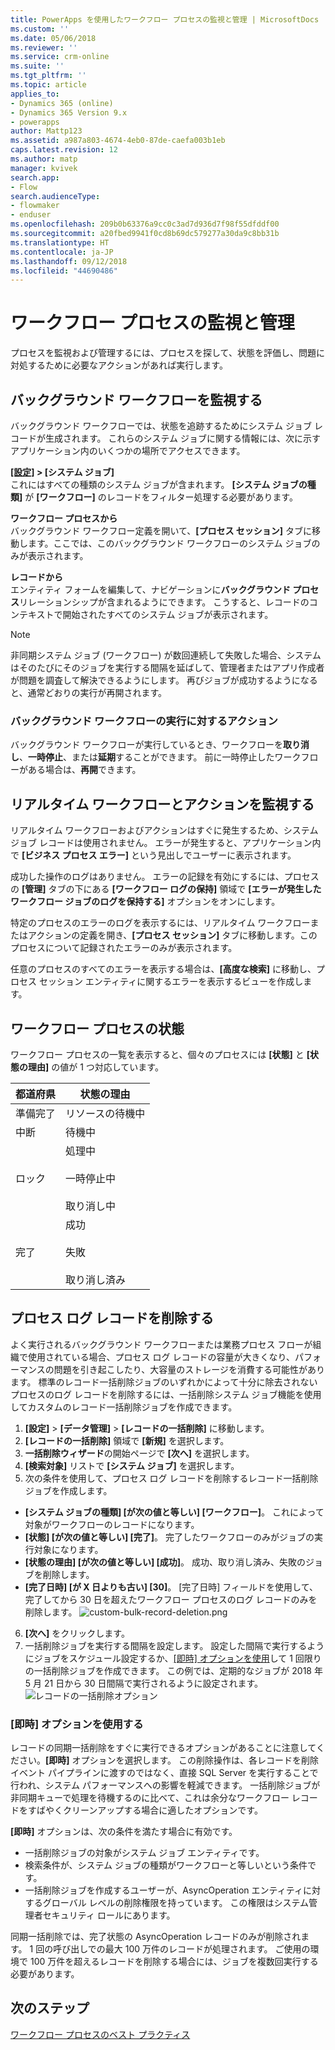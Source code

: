 ```yaml
---
title: PowerApps を使用したワークフロー プロセスの監視と管理 | MicrosoftDocs
ms.custom: ''
ms.date: 05/06/2018
ms.reviewer: ''
ms.service: crm-online
ms.suite: ''
ms.tgt_pltfrm: ''
ms.topic: article
applies_to:
- Dynamics 365 (online)
- Dynamics 365 Version 9.x
- powerapps
author: Mattp123
ms.assetid: a987a803-4674-4eb0-87de-caefa003b1eb
caps.latest.revision: 12
ms.author: matp
manager: kvivek
search.app:
- Flow
search.audienceType:
- flowmaker
- enduser
ms.openlocfilehash: 209b0b63376a9cc0c3ad7d936d7f98f55dfddf00
ms.sourcegitcommit: a20fbed9941f0cd8b69dc579277a30da9c8bb31b
ms.translationtype: HT
ms.contentlocale: ja-JP
ms.lasthandoff: 09/12/2018
ms.locfileid: "44690486"
---
```

# <a name="monitor-and-manage-workflow-processes"></a>ワークフロー プロセスの監視と管理

プロセスを監視および管理するには、プロセスを探して、状態を評価し、問題に対処するために必要なアクションがあれば実行します。  
  
<a name="BKMK_MonitorAsyncWorkflows"></a>   
## <a name="monitoring-background-workflows"></a>バックグラウンド ワークフローを監視する  
 バックグラウンド ワークフローでは、状態を追跡するためにシステム ジョブ レコードが生成されます。 これらのシステム ジョブに関する情報には、次に示すアプリケーション内のいくつかの場所でアクセスできます。  
  
 **[[設定]](/powerapps/maker/model-driven-apps/advanced-navigation#settings) > [システム ジョブ]**  
 これにはすべての種類のシステム ジョブが含まれます。 **[システム ジョブの種類]** が **[ワークフロー]** のレコードをフィルター処理する必要があります。  
  
 **ワークフロー プロセスから**  
 バックグラウンド ワークフロー定義を開いて、**[プロセス セッション]** タブに移動します。ここでは、このバックグラウンド ワークフローのシステム ジョブのみが表示されます。  
  
 **レコードから**  
 エンティティ フォームを編集して、ナビゲーションに**バックグラウンド プロセス**リレーションシップが含まれるようにできます。 こうすると、レコードのコンテキストで開始されたすべてのシステム ジョブが表示されます。  
  
> [!NOTE]
>  非同期システム ジョブ (ワークフロー) が数回連続して失敗した場合、システムはそのたびにそのジョブを実行する間隔を延ばして、管理者またはアプリ作成者が問題を調査して解決できるようにします。 再びジョブが成功するようになると、通常どおりの実行が再開されます。  
  
<a name="BKMK_ActionsOnRunningWorkflows"></a>   
### <a name="actions-on-running-background-workflows"></a>バックグラウンド ワークフローの実行に対するアクション  
 バックグラウンド ワークフローが実行しているとき、ワークフローを**取り消し**、**一時停止**、または**延期**することができます。 前に一時停止したワークフローがある場合は、**再開**できます。  
  
<a name="BKMK_MonitorSyncWorkflows"></a>   
## <a name="monitoring-real-time-workflows-and-actions"></a>リアルタイム ワークフローとアクションを監視する  
 リアルタイム ワークフローおよびアクションはすぐに発生するため、システム ジョブ レコードは使用されません。 エラーが発生すると、アプリケーション内で **[ビジネス プロセス エラー]** という見出しでユーザーに表示されます。  
  
 成功した操作のログはありません。 エラーの記録を有効にするには、プロセスの **[管理]** タブの下にある **[ワークフロー ログの保持]** 領域で **[エラーが発生したワークフロー ジョブのログを保持する]** オプションをオンにします。  
  
 特定のプロセスのエラーのログを表示するには、リアルタイム ワークフローまたはアクションの定義を開き、**[プロセス セッション]** タブに移動します。このプロセスについて記録されたエラーのみが表示されます。  
  
 任意のプロセスのすべてのエラーを表示する場合は、**[高度な検索]** に移動し、プロセス セッション エンティティに関するエラーを表示するビューを作成します。  
  
<a name="BKMK_StatusOfWorkflowProcesses"></a>   
## <a name="status-of-workflow-processes"></a>ワークフロー プロセスの状態  
 ワークフロー プロセスの一覧を表示すると、個々のプロセスには **[状態]** と **[状態の理由]** の値が 1 つ対応しています。  
  
|都道府県|状態の理由|  
|-----------|-------------------|  
|準備完了|リソースの待機中|  
|中断|待機中|  
|ロック|処理中<br /><br /> 一時停止中<br /><br /> 取り消し中|  
|完了|成功<br /><br /> 失敗<br /><br /> 取り消し済み|  

## <a name="deleting-process-log-records"></a>プロセス ログ レコードを削除する

よく実行されるバックグラウンド ワークフローまたは業務プロセス フローが組織で使用されている場合、プロセス ログ レコードの容量が大きくなり、パフォーマンスの問題を引き起こしたり、大容量のストレージを消費する可能性があります。 標準のレコード一括削除ジョブのいずれかによって十分に除去されないプロセスのログ レコードを削除するには、一括削除システム ジョブ機能を使用してカスタムのレコード一括削除ジョブを作成できます。

1. **[設定]** > **[データ管理]** > **[レコードの一括削除]** に移動します。
2. **[レコードの一括削除]** 領域で **[新規]** を選択します。 
3. **一括削除ウィザード**の開始ページで **[次へ]** を選択します。
4. **[検索対象]** リストで **[システム ジョブ]** を選択します。
5. 次の条件を使用して、プロセス ログ レコードを削除するレコード一括削除ジョブを作成します。 
 - **[システム ジョブの種類] [が次の値と等しい] [ワークフロー]**。 これによって対象がワークフローのレコードになります。 
 - **[状態] [が次の値と等しい] [完了]**。 完了したワークフローのみがジョブの実行対象になります。
 - **[状態の理由] [が次の値と等しい] [成功]**。 成功、取り消し済み、失敗のジョブを削除します。
 - **[完了日時] [が X 日よりも古い] [30]**。 [完了日時] フィールドを使用して、完了してから 30 日を超えたワークフロー プロセスのログ レコードのみを削除します。
 ![custom-bulk-record-deletion.png](media/custom-bulk-record-deletion.png)
6. **[次へ]** をクリックします。
7. 一括削除ジョブを実行する間隔を設定します。 設定した間隔で実行するようにジョブをスケジュール設定するか、[[即時] オプションを使用](#using-the-immediately-option)して 1 回限りの一括削除ジョブを作成できます。 この例では、定期的なジョブが 2018 年 5 月 21 日から 30 日間隔で実行されるように設定されます。 
![レコードの一括削除オプション](media/custom-bulk-record-delete-options.png)

### <a name="using-the-immediately-option"></a>[即時] オプションを使用する

レコードの同期一括削除をすぐに実行できるオプションがあることに注意してください。**[即時]** オプションを選択します。 この削除操作は、各レコードを削除イベント パイプラインに渡すのではなく、直接 SQL Server を実行することで行われ、システム パフォーマンスへの影響を軽減できます。 一括削除ジョブが非同期キューで処理を待機するのに比べて、これは余分なワークフロー レコードをすばやくクリーンアップする場合に適したオプションです。 

**[即時]** オプションは、次の条件を満たす場合に有効です。 
- 一括削除ジョブの対象がシステム ジョブ エンティティです。
- 検索条件が、システム ジョブの種類がワークフローと等しいという条件です。 
- 一括削除ジョブを作成するユーザーが、AsyncOperation エンティティに対するグローバル レベルの削除権限を持っています。 この権限はシステム管理者セキュリティ ロールにあります。  

同期一括削除では、完了状態の AsyncOperation レコードのみが削除されます。 1 回の呼び出しでの最大 100 万件のレコードが処理されます。 ご使用の環境で 100 万件を超えるレコードを削除する場合には、ジョブを複数回実行する必要があります。  
  
## <a name="next-steps"></a>次のステップ   
 [ワークフロー プロセスのベスト プラクティス](best-practices-workflow-processes.md) <br />

